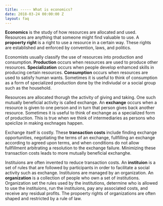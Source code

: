 ```yaml
---
title: ----- What is economics?
date: 2018-03-24 00:00:00 Z
layout: faq
---
```

**Economics** is the study of how resources are allocated and used.  Resources are anything that someone might find valuable to use.  A **propoerty right** is a right to use a resource in a certain way.  These rights are established and enforced by convention, laws, and politics.   

Economists usually classify the use of resources into production and consumption.  **Production** occurs when resources are used to produce other resources.  **Specialization** occurs when people develop enhamced skills in producing certain resources.  **Consumption** occurs when resources are used to satisfy human wants.  Sometimes it is useful to think of consumption as a form of specialized production done by the indiviudal or a social group such as the household.     

Resources are allocated thorugh the activity of giving and taking.  One such mutually beneficial activity is called exchange.  An **exchange** occurs when a resource is given to one person and in turn that person gives back another resource.  Sometimes it is useful to think of exchange as a specialized form of production.  This is true when we think of intermediaries as persons who speiclize in making exchnages happen.

Exchange itself is costly.  These **transaction costs** include finding exchange opportunities, negotiating the terms of an exchange, fullfilling an exchange according to agreed upon terms, and when conditions do not allow fullfillment arbitrating a resolution to the exchange failure.  Minimizing these transaction costs leads to more mutually beneficial exchanghe.

Instituions are often invented to reduce transaction costs.  An **instituion** is a set of rules that are followed by participants in order to facilitate a social activity such as exchange.  Instituions are managed by an organization.  An **organization** is a collection of people who own a set of institutions.  Organization set the rules used by the institutions, determine who is allowed to use the instituions, run the instituions, pay any associated costs, and receive any residual profits.  The propoerty rights of organizations are often shaped and restricted by a rule of law. 
